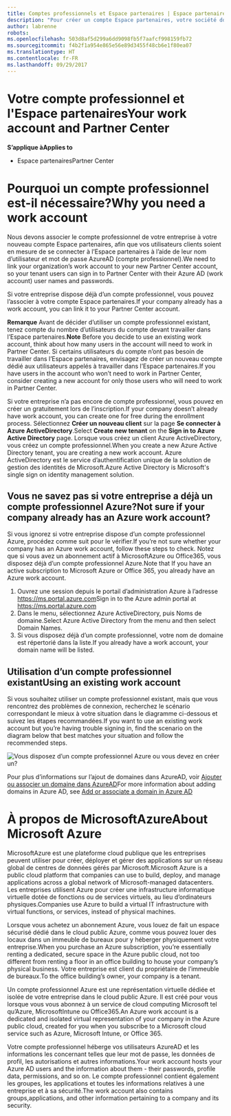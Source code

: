 ```yaml
---
title: Comptes professionnels et Espace partenaires | Espace partenaires
description: "Pour créer un compte Espace partenaires, votre société doit disposer d'un compte professionnel."
author: labrenne
robots: 
ms.openlocfilehash: 503d8af5d299a6dd9098fb5f7aafcf998159fb72
ms.sourcegitcommit: f4b2f1a954e865e56e89d3455f48cb6e1f80ea07
ms.translationtype: HT
ms.contentlocale: fr-FR
ms.lasthandoff: 09/29/2017
---
```

# <a name="your-work-account-and-partner-center"></a><span data-ttu-id="fc555-103">Votre compte professionnel et l'Espace partenaires</span><span class="sxs-lookup"><span data-stu-id="fc555-103">Your work account and Partner Center</span></span>  

**<span data-ttu-id="fc555-104">S’applique à</span><span class="sxs-lookup"><span data-stu-id="fc555-104">Applies to</span></span>**

-  <span data-ttu-id="fc555-105">Espace partenaires</span><span class="sxs-lookup"><span data-stu-id="fc555-105">Partner Center</span></span>

# <a name="why-you-need-a-work-account"></a><span data-ttu-id="fc555-106">Pourquoi un compte professionnel est-il nécessaire?</span><span class="sxs-lookup"><span data-stu-id="fc555-106">Why you need a work account</span></span>

<span data-ttu-id="fc555-107">Nous devons associer le compte professionnel de votre entreprise à votre nouveau compte Espace partenaires, afin que vos utilisateurs clients soient en mesure de se connecter à l’Espace partenaires à l’aide de leur nom d’utilisateur et mot de passe AzureAD (compte professionnel).</span><span class="sxs-lookup"><span data-stu-id="fc555-107">We need to link your organization’s work account to your new Partner Center account, so your tenant users can sign in to Partner Center with their Azure AD (work account) user names and passwords.</span></span>

<span data-ttu-id="fc555-108">Si votre entreprise dispose déjà d’un compte professionnel, vous pouvez l’associer à votre compte Espace partenaires.</span><span class="sxs-lookup"><span data-stu-id="fc555-108">If your company already has a work account, you can link it to your Partner Center account.</span></span> 

<span data-ttu-id="fc555-109">**Remarque** Avant de décider d’utiliser un compte professionnel existant, tenez compte du nombre d’utilisateurs du compte devant travailler dans l’Espace partenaires.</span><span class="sxs-lookup"><span data-stu-id="fc555-109">**Note** Before you decide to use an existing work account, think about how many users in the account will need to work in Partner Center.</span></span> <span data-ttu-id="fc555-110">Si certains utilisateurs du compte n’ont pas besoin de travailler dans l’Espace partenaires, envisagez de créer un nouveau compte dédié aux utilisateurs appelés à travailler dans l’Espace partenaires.</span><span class="sxs-lookup"><span data-stu-id="fc555-110">If you have users in the account who won’t need to work in Partner Center, consider creating a new account for only those users who will need to work in Partner Center.</span></span>

<span data-ttu-id="fc555-111">Si votre entreprise n’a pas encore de compte professionnel, vous pouvez en créer un gratuitement lors de l’inscription.</span><span class="sxs-lookup"><span data-stu-id="fc555-111">If your company doesn’t already have work account, you can create one for free during the enrollment process.</span></span> <span data-ttu-id="fc555-112">Sélectionnez **Créer un nouveau client** sur la page **Se connecter à Azure ActiveDirectory**.</span><span class="sxs-lookup"><span data-stu-id="fc555-112">Select **Create new tenant** on the **Sign in to Azure Active Directory** page.</span></span> <span data-ttu-id="fc555-113">Lorsque vous créez un client Azure ActiveDirectory, vous créez un compte professionnel.</span><span class="sxs-lookup"><span data-stu-id="fc555-113">When you create a new Azure Active Directory tenant, you are creating a new work account.</span></span> <span data-ttu-id="fc555-114">Azure ActiveDirectory est le service d’authentification unique de la solution de gestion des identités de Microsoft.</span><span class="sxs-lookup"><span data-stu-id="fc555-114">Azure Active Directory is Microsoft's single sign on identity management solution.</span></span>

## <a name="not-sure-if-your-company-already-has-an-azure-work-account"></a><span data-ttu-id="fc555-115">Vous ne savez pas si votre entreprise a déjà un compte professionnel Azure?</span><span class="sxs-lookup"><span data-stu-id="fc555-115">Not sure if your company already has an Azure work account?</span></span>

<span data-ttu-id="fc555-116">Si vous ignorez si votre entreprise dispose d’un compte professionnel Azure, procédez comme suit pour le vérifier.</span><span class="sxs-lookup"><span data-stu-id="fc555-116">If you’re not sure whether your company has an Azure work account, follow these steps to check.</span></span> <span data-ttu-id="fc555-117">Notez que si vous avez un abonnement actif à MicrosoftAzure ou Office365, vous disposez déjà d’un compte professionnel Azure.</span><span class="sxs-lookup"><span data-stu-id="fc555-117">Note that If you have an active subscription to Microsoft Azure or Office 365, you already have an Azure work account.</span></span>
1.  <span data-ttu-id="fc555-118">Ouvrez une session depuis le portail d’administration Azure à l’adresse https://ms.portal.azure.com</span><span class="sxs-lookup"><span data-stu-id="fc555-118">Sign in to the Azure admin portal at https://ms.portal.azure.com</span></span>
2.  <span data-ttu-id="fc555-119">Dans le menu, sélectionnez Azure ActiveDirectory, puis Noms de domaine.</span><span class="sxs-lookup"><span data-stu-id="fc555-119">Select Azure Active Directory from the menu and then select Domain Names.</span></span>
3.  <span data-ttu-id="fc555-120">Si vous disposez déjà d’un compte professionnel, votre nom de domaine est répertorié dans la liste.</span><span class="sxs-lookup"><span data-stu-id="fc555-120">If you already have a work account, your domain name will be listed.</span></span>

## <a name="using-an-existing-work-account"></a><span data-ttu-id="fc555-121">Utilisation d’un compte professionnel existant</span><span class="sxs-lookup"><span data-stu-id="fc555-121">Using an existing work account</span></span>

<span data-ttu-id="fc555-122">Si vous souhaitez utiliser un compte professionnel existant, mais que vous rencontrez des problèmes de connexion, recherchez le scénario correspondant le mieux à votre situation dans le diagramme ci-dessous et suivez les étapes recommandées.</span><span class="sxs-lookup"><span data-stu-id="fc555-122">If you want to use an existing work account but you’re having trouble signing in, find the scenario on the diagram below that best matches your situation and follow the recommended steps.</span></span> 

![Vous disposez d’un compte professionnel Azure ou vous devez en créer un?](images/onboardingAADFlow.png)

<span data-ttu-id="fc555-124">Pour plus d’informations sur l’ajout de domaines dans AzureAD, voir [Ajouter ou associer un domaine dans AzureAD](https://docs.microsoft.com/azure/active-directory/active-directory-add-domain)</span><span class="sxs-lookup"><span data-stu-id="fc555-124">For more information about adding domains in Azure AD, see [Add or associate a domain in Azure AD](https://docs.microsoft.com/azure/active-directory/active-directory-add-domain)</span></span>

# <a name="about-microsoft-azure"></a><span data-ttu-id="fc555-125">À propos de MicrosoftAzure</span><span class="sxs-lookup"><span data-stu-id="fc555-125">About Microsoft Azure</span></span>

<span data-ttu-id="fc555-126">MicrosoftAzure est une plateforme cloud publique que les entreprises peuvent utiliser pour créer, déployer et gérer des applications sur un réseau global de centres de données gérés par Microsoft.</span><span class="sxs-lookup"><span data-stu-id="fc555-126">Microsoft Azure is a public cloud platform that companies can use to build, deploy, and manage applications across a global network of Microsoft-managed datacenters.</span></span> <span data-ttu-id="fc555-127">Les entreprises utilisent Azure pour créer une infrastructure informatique virtuelle dotée de fonctions ou de services virtuels, au lieu d’ordinateurs physiques.</span><span class="sxs-lookup"><span data-stu-id="fc555-127">Companies use Azure to build a virtual IT infrastructure with virtual functions, or services, instead of physical machines.</span></span> 

<span data-ttu-id="fc555-128">Lorsque vous achetez un abonnement Azure, vous louez de fait un espace sécurisé dédié dans le cloud public Azure, comme vous pouvez louer des locaux dans un immeuble de bureaux pour y héberger physiquement votre entreprise.</span><span class="sxs-lookup"><span data-stu-id="fc555-128">When you purchase an Azure subscription, you’re essentially renting a dedicated, secure space in the Azure public cloud, not too different from renting a floor in an office building to house your company’s physical business.</span></span> <span data-ttu-id="fc555-129">Votre entreprise est client du propriétaire de l’immeuble de bureaux.</span><span class="sxs-lookup"><span data-stu-id="fc555-129">To the office building’s owner, your company is a tenant.</span></span> 

<span data-ttu-id="fc555-130">Un compte professionnel Azure est une représentation virtuelle dédiée et isolée de votre entreprise dans le cloud public Azure. Il est créé pour vous lorsque vous vous abonnez à un service de cloud computing Microsoft tel qu’Azure, MicrosoftIntune ou Office365.</span><span class="sxs-lookup"><span data-stu-id="fc555-130">An Azure work account is a dedicated and isolated virtual representation of your company in the Azure public cloud, created for you when you subscribe to a Microsoft cloud service such as Azure, Microsoft Intune, or Office 365.</span></span> 

<span data-ttu-id="fc555-131">Votre compte professionnel héberge vos utilisateurs AzureAD et les informations les concernant telles que leur mot de passe, les données de profil, les autorisations et autres informations.</span><span class="sxs-lookup"><span data-stu-id="fc555-131">Your work account hosts your Azure AD users and the information about them - their passwords, profile data, permissions, and so on.</span></span> <span data-ttu-id="fc555-132">Le compte professionnel contient également les groupes, les applications et toutes les informations relatives à une entreprise et à sa sécurité.</span><span class="sxs-lookup"><span data-stu-id="fc555-132">The work account also contains groups,applications, and other information pertaining to a company and its security.</span></span> 
